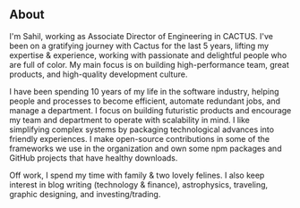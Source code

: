 ## About
I'm Sahil, working as Associate Director of Engineering in CACTUS. I've been on a gratifying journey with Cactus for the last 5 years, lifting my expertise & experience, working with passionate and delightful people who are full of color. My main focus is on building high-performance team, great products, and high-quality development culture.

I have been spending 10 years of my life in the software industry, helping people and processes to become efficient, automate redundant jobs, and manage a department. I focus on building futuristic products and encourage my team and department to operate with scalability in mind. I like simplifying complex systems by packaging technological advances into friendly experiences. I make open-source contributions in some of the frameworks we use in the organization and own some npm packages and GitHub projects that have healthy downloads.

Off work, I spend my time with family & two lovely felines. I also keep interest in blog writing (technology & finance), astrophysics, traveling, graphic designing, and investing/trading.
